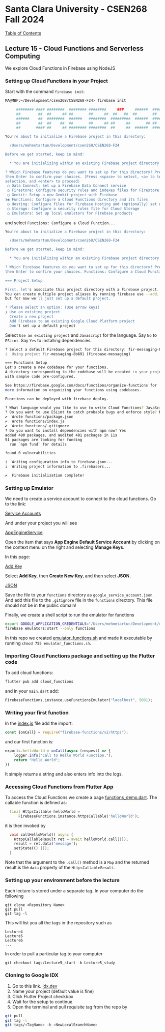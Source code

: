 # Santa Clara University - CSEN268 Fall 2024

[Table of Contents](/toc.md)


## Lecture 15 - Cloud Functions and Serverless Computing
We explore Cloud Functions in Firebase using NodeJS

### Setting up Cloud Functions in your Project
Start with the command `firebase init`:
```zsh
MA@MBP:~/Development/csen268/CSEN268-F24> firebase init

     ######## #### ########  ######## ########     ###     ######  ########
     ##        ##  ##     ## ##       ##     ##  ##   ##  ##       ##
     ######    ##  ########  ######   ########  #########  ######  ######
     ##        ##  ##    ##  ##       ##     ## ##     ##       ## ##
     ##       #### ##     ## ######## ########  ##     ##  ######  ########

You're about to initialize a Firebase project in this directory:

  /Users/mehmetartun/Development/csen268/CSEN268-F24

Before we get started, keep in mind:

  * You are initializing within an existing Firebase project directory

? Which Firebase features do you want to set up for this directory? Press Space to select features, 
then Enter to confirm your choices. (Press <space> to select, <a> to toggle all, <i> to invert 
selection, and <enter> to proceed)
 ◯ Data Connect: Set up a Firebase Data Connect service
 ◯ Firestore: Configure security rules and indexes files for Firestore
 ◯ Genkit: Setup a new Genkit project with Firebase
❯◉ Functions: Configure a Cloud Functions directory and its files
 ◯ Hosting: Configure files for Firebase Hosting and (optionally) set up GitHub Action deploys
 ◯ Storage: Configure a security rules file for Cloud Storage
 ◯ Emulators: Set up local emulators for Firebase products
```
and select `Functions: Configure a Cloud Function...`
```zsh
You're about to initialize a Firebase project in this directory:

  /Users/mehmetartun/Development/csen268/CSEN268-F24

Before we get started, keep in mind:

  * You are initializing within an existing Firebase project directory

? Which Firebase features do you want to set up for this directory? Press Space to select features, 
then Enter to confirm your choices. Functions: Configure a Cloud Functions directory and its files

=== Project Setup

First, let's associate this project directory with a Firebase project.
You can create multiple project aliases by running firebase use --add, 
but for now we'll just set up a default project.

? Please select an option: (Use arrow keys)
❯ Use an existing project 
  Create a new project 
  Add Firebase to an existing Google Cloud Platform project 
  Don't set up a default project 
```
Select `Use an existing project` and `Javascript` for the language. Say `No` to `ESLint`. Say `Yes` to installing dependencies.
```zsh
? Select a default Firebase project for this directory: fir-messaging-8b691 (firebase-messaging)
i  Using project fir-messaging-8b691 (firebase-messaging)

=== Functions Setup
Let's create a new codebase for your functions.
A directory corresponding to the codebase will be created in your project
with sample code pre-configured.

See https://firebase.google.com/docs/functions/organize-functions for
more information on organizing your functions using codebases.

Functions can be deployed with firebase deploy.

? What language would you like to use to write Cloud Functions? JavaScript
? Do you want to use ESLint to catch probable bugs and enforce style? No
✔  Wrote functions/package.json
✔  Wrote functions/index.js
✔  Wrote functions/.gitignore
? Do you want to install dependencies with npm now? Yes
added 480 packages, and audited 481 packages in 11s
51 packages are looking for funding
  run `npm fund` for details

found 0 vulnerabilities

i  Writing configuration info to firebase.json...
i  Writing project information to .firebaserc...

✔  Firebase initialization complete!
```

### Setting up Emulator
We need to create a service account to connect to the cloud functions. Go to the link:

[Service Accounts](https://console.cloud.google.com/iam-admin/serviceaccounts)

And under your project you will see

[AppEngineService](/assets/images/ServiceAccountSetup.png) 

Open the item that says **App Engine Default Service Account** by clicking on the 
context menu on the right and selecting **Manage Keys**. 

In this page:

[Add Key](/assets/images/AddKeyPage.png)

Select **Add Key**, then **Create New Key**, and then select **JSON**.

[JSON](/assets/images/CreateJsonKey.png)

Save the file to your `functions` directory as `google_service_account.json`. And add this file to the `.gitignore` file in the `functions` directory. This file should not be in the public domain!

Finally, we create a shell script to run the emulator for functions
```zsh
export GOOGLE_APPLICATION_CREDENTIALS="/Users/mehmetartun/Development/csen268/CSEN268-F24/functions/google_service_account.json"
firebase emulators:start --only functions
```
In this repo we created [emulator_functions.sh](/emulator_functions.sh) and made it executable by running `chmod 755 emulator_functions.sh`.

### Importing Cloud Functions package and setting up the Flutter code
To add cloud functions:
```zsh
flutter pub add cloud_functions
```
and in your `main.dart` add:
```dart
FirebaseFunctions.instance.useFunctionsEmulator("localhost", 5001);
```

### Writing your first function
In the [index.js](/functions/index.js) file add the import:
```js
const {onCall} = require("firebase-functions/v2/https");
```
and our first function is:
```js
exports.helloWorld = onCall(async (request) => {
    logger.info("Call to Hello World Function.");
    return "Hello World";
})
```
It simply returns a string and also enters info into the logs.

### Accessing Cloud Functions from Flutter App
To access the Cloud Functions we create a page [functions_demo.dart](/lib/pages/functions_demo.dart).
The callable function is defined as:
```dart
  final HttpsCallable helloWorld =
      FirebaseFunctions.instance.httpsCallable('helloWorld');
```
it is then invoked by
```dart
  void callHelloWorld() async {
    HttpsCallableResult ret = await helloWorld.call({});
    result = ret.data['message'];
    setState(() {});
  }
```
Note that the argument to the `.call()` method is a `Map` and the returned result is the `data` property of the `HttpsCallableResult`.

### Setting up your environment before the lecture

Each lecture is stored under a separate tag. In your computer do the following

    git clone <Repository Name>
    git pull
    git tag -l

This will list you all the tags in the repository such as

    Lecture4
    Lecture5
    Lecture6
    ...

In order to pull a particular tag to your computer

    git checkout tags/Lecture5_start -b Lecture5_study

### Cloning to Google IDX

1. Go to this link. [idx.dev](https://idx.google.com/import?url=https://github.com/mehmetartun/CSEN268-F24)
2. Name your project (default value is fine)
3. Click Flutter Project checkbox
4. Wait for the setup to continue
5. Open the terminal and pull requisite tag from the repo by
```zsh
git pull
git tag -l
git tags/<TagName> -b <NewLocalBranchName>
```



